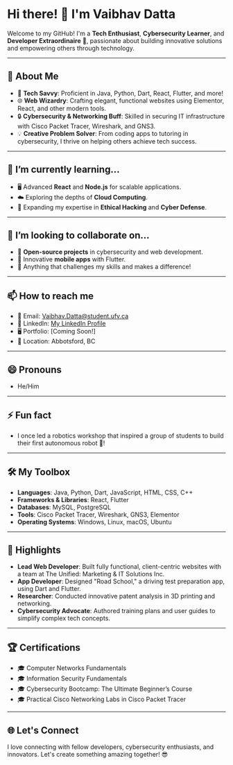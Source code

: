 # Hi there! 👋 I'm Vaibhav Datta 

Welcome to my GitHub! I'm a **Tech Enthusiast**, **Cybersecurity Learner**, and **Developer Extraordinaire** 🚀, passionate about building innovative solutions and empowering others through technology.

---

## 👀 About Me

- 🔧 **Tech Savvy**: Proficient in Java, Python, Dart, React, Flutter, and more!
- 🌐 **Web Wizardry**: Crafting elegant, functional websites using Elementor, React, and other modern tools.
- 🔒 **Cybersecurity & Networking Buff**: Skilled in securing IT infrastructure with Cisco Packet Tracer, Wireshark, and GNS3.
- 💡 **Creative Problem Solver**: From coding apps to tutoring in cybersecurity, I thrive on helping others achieve tech success.

---

## 🌱 I’m currently learning...

- 🖥️ Advanced **React** and **Node.js** for scalable applications.
- ☁️ Exploring the depths of **Cloud Computing**.
- 🔐 Expanding my expertise in **Ethical Hacking** and **Cyber Defense**.

---

## 💞️ I’m looking to collaborate on...

- 🤝 **Open-source projects** in cybersecurity and web development.
- 📱 Innovative **mobile apps** with Flutter.
- 🌟 Anything that challenges my skills and makes a difference!

---

## 📫 How to reach me

- 📧 Email: [Vaibhav.Datta@student.ufv.ca](mailto:Vaibhav.Datta@student.ufv.ca)
- 💼 LinkedIn: [My LinkedIn Profile](www.linkedin.com/in/vaibhavdatta)
- 🖥️ Portfolio: [Coming Soon!]
- 📍 Location: Abbotsford, BC

---

## 😄 Pronouns

- He/Him

---

## ⚡ Fun fact

- I once led a robotics workshop that inspired a group of students to build their first autonomous robot 🤖!

---

## 🛠️ My Toolbox

- **Languages**: Java, Python, Dart, JavaScript, HTML, CSS, C++
- **Frameworks & Libraries**: React, Flutter
- **Databases**: MySQL, PostgreSQL
- **Tools**: Cisco Packet Tracer, Wireshark, GNS3, Elementor
- **Operating Systems**: Windows, Linux, macOS, Ubuntu

---

## 🌟 Highlights

- **Lead Web Developer**: Built fully functional, client-centric websites with a team at The Unified: Marketing & IT Solutions Inc.
- **App Developer**: Designed "Road School," a driving test preparation app, using Dart and Flutter.
- **Researcher**: Conducted innovative patent analysis in 3D printing and networking.
- **Cybersecurity Advocate**: Authored training plans and user guides to simplify complex tech concepts.

---

## 🏆 Certifications

- 🎓 Computer Networks Fundamentals
- 🎓 Information Security Fundamentals
- 🎓 Cybersecurity Bootcamp: The Ultimate Beginner’s Course
- 🎓 Practical Cisco Networking Labs in Cisco Packet Tracer

---

## 🌐 Let's Connect

I love connecting with fellow developers, cybersecurity enthusiasts, and innovators. Let's create something amazing together! 😎

<!---
Vaibhav003-beep/Vaibhav003-beep is a ✨ special ✨ repository because its `README.md` (this file) appears on your GitHub profile.
You can click the Preview link to take a look at your changes.
--->
